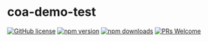 # coa-demo-test

[![GitHub license](https://img.shields.io/badge/license-MIT-green.svg?style=flat-square)](LICENSE)
[![npm version](https://img.shields.io/npm/v/coa-demo-test.svg?style=flat-square)](https://www.npmjs.org/package/coa-demo-test)
[![npm downloads](https://img.shields.io/npm/dm/coa-demo-test.svg?style=flat-square)](http://npm-stat.com/charts.html?package=coa-demo-test)
[![PRs Welcome](https://img.shields.io/badge/PRs-welcome-brightgreen.svg?style=flat-square)](https://github.com/coajs/coa-demo-test/pulls)
